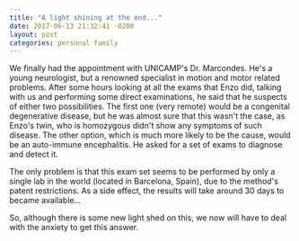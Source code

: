 ```yaml
---
title: "A light shining at the end..."
date: 2017-06-13 21:32:41 -0200
layout: post
categories: personal family
---
```

We finally had the appointment with UNICAMP's Dr. Marcondes. He's a young neurologist, but a renowned specialist in motion and motor related problems. After some hours looking at all the exams that Enzo did, talking with us and performing some direct examinations, he said that he suspects of either two possibilities.<!--more-->
The first one (very remote) would be a congenital degenerative disease, but he was almost sure that this wasn't the case, as Enzo's twin, who is homozygous didn't show any symptoms of such disease. The other option, which is much more likely to be the cause, would be an auto-immune encephalitis. He asked for a set of exams to diagnose and detect it.

The only problem is that this exam set seems to be performed by only a single lab in the world (located in Barcelona, Spain), due to the method's patent restrictions. As a side effect, the results will take around 30 days to became available...

So, although there is some new light shed on this, we now will have to deal with the anxiety to get this answer.
